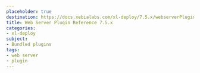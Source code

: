 ```yaml
---
placeholder: true
destination: https://docs.xebialabs.com/xl-deploy/7.5.x/webserverPluginManual.html
title: Web Server Plugin Reference 7.5.x
categories:
- xl-deploy
subject:
- Bundled plugins
tags:
- web server
- plugin
---
```

